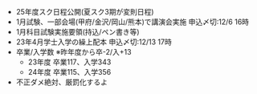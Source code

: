 ﻿---
layout: post
categories: [慶應通信, News]
tags: [慶應通信, NL]
author: tmo
---
* 25年度スク日程公開(夏スク3期が変則日程)
* 1月試験、一部会場(甲府/金沢/岡山/熊本)で講演会実施 申込〆切:12/6 16時
* 1月科目試験実施要領(持込/ペン書き等)
* 23年4月学士入学の繰上配本 申込〆切:12/13 17時
* 卒業/入学数 ※昨年度から卒-2/入+13
  * 23年度 卒業117、入学343
  * 24年度 卒業115、入学356
* 不正ダメ絶対、厳罰化するよ